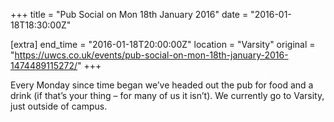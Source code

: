 +++
title = "Pub Social on Mon 18th January 2016"
date = "2016-01-18T18:30:00Z"

[extra]
end_time = "2016-01-18T20:00:00Z"
location = "Varsity"
original = "https://uwcs.co.uk/events/pub-social-on-mon-18th-january-2016-1474489115272/"
+++

Every Monday since time began we’ve headed out the pub for food and a drink (if that’s your thing – for many of us it isn’t). We currently go to Varsity, just outside of campus.

